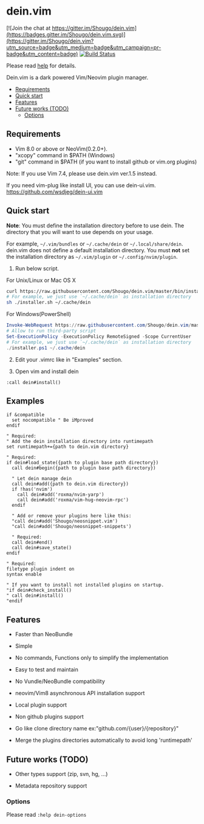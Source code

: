 # dein.vim

[![Join the chat at https://gitter.im/Shougo/dein.vim](https://badges.gitter.im/Shougo/dein.vim.svg)](https://gitter.im/Shougo/dein.vim?utm_source=badge&utm_medium=badge&utm_campaign=pr-badge&utm_content=badge) [![Build Status](https://travis-ci.org/Shougo/dein.vim.svg?branch=master)](https://travis-ci.org/Shougo/dein.vim)

Please read [help](doc/dein.txt) for details.

Dein.vim is a dark powered Vim/Neovim plugin manager.

<!-- vim-markdown-toc GFM -->

- [Requirements](#requirements)
- [Quick start](#quick-start)
- [Features](#features)
- [Future works (TODO)](#future-works-todo)
  - [Options](#options)

<!-- vim-markdown-toc -->


## Requirements

- Vim 8.0 or above or NeoVim(0.2.0+).
- "xcopy" command in $PATH (Windows)
- "git" command in $PATH (if you want to install github or vim.org plugins)

Note: If you use Vim 7.4, please use dein.vim ver.1.5 instead.

If you need vim-plug like install UI, you can use dein-ui.vim.
https://github.com/wsdjeg/dein-ui.vim


## Quick start

**Note**: You must define the installation directory before to use dein.  The
directory that you will want to use depends on your usage.

For example, `~/.vim/bundles` or `~/.cache/dein` or `~/.local/share/dein`.
dein.vim does not define a default installation directory.
You must **not** set the installation directory as `~/.vim/plugin` or
`~/.config/nvim/plugin`.

1. Run below script.

For Unix/Linux or Mac OS X

```sh
curl https://raw.githubusercontent.com/Shougo/dein.vim/master/bin/installer.sh > installer.sh
# For example, we just use `~/.cache/dein` as installation directory
sh ./installer.sh ~/.cache/dein
```

For Windows(PowerShell)

```powershell
Invoke-WebRequest https://raw.githubusercontent.com/Shougo/dein.vim/master/bin/installer.ps1 -OutFile installer.ps1
# Allow to run third-party script
Set-ExecutionPolicy -ExecutionPolicy RemoteSigned -Scope CurrentUser
# For example, we just use `~/.cache/dein` as installation directory
./installer.ps1 ~/.cache/dein
```

2. Edit your .vimrc like in "Examples" section.

3. Open vim and install dein

```vim
:call dein#install()
```

## Examples

```vim
if &compatible
  set nocompatible " Be iMproved
endif

" Required:
" Add the dein installation directory into runtimepath
set runtimepath+={path to dein.vim directory}

" Required:
if dein#load_state({path to plugin base path directory})
  call dein#begin({path to plugin base path directory})

  " Let dein manage dein
  call dein#add({path to dein.vim directory})
  if !has('nvim')
    call dein#add('roxma/nvim-yarp')
    call dein#add('roxma/vim-hug-neovim-rpc')
  endif

  " Add or remove your plugins here like this:
  "call dein#add('Shougo/neosnippet.vim')
  "call dein#add('Shougo/neosnippet-snippets')

  " Required:
  call dein#end()
  call dein#save_state()
endif

" Required:
filetype plugin indent on
syntax enable

" If you want to install not installed plugins on startup.
"if dein#check_install()
" call dein#install()
"endif
```


## Features

- Faster than NeoBundle

- Simple

- No commands, Functions only to simplify the implementation

- Easy to test and maintain

- No Vundle/NeoBundle compatibility

- neovim/Vim8 asynchronous API installation support

- Local plugin support

- Non github plugins support

- Go like clone directory name ex:"github.com/{user}/{repository}"

- Merge the plugins directories automatically to avoid long 'runtimepath'


## Future works (TODO)

- Other types support (zip, svn, hg, ...)

- Metadata repository support


### Options

Please read `:help dein-options`
